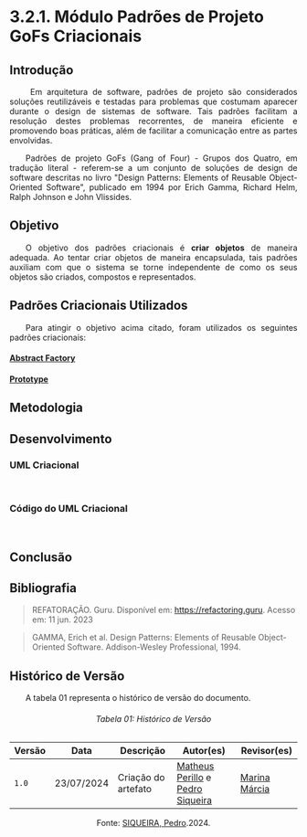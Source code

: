 # **3.2.1. Módulo Padrões de Projeto GoFs Criacionais**

## **Introdução**

<p align="justify">
&emsp;&emsp; Em arquitetura de software, padrões de projeto são considerados soluções reutilizáveis e testadas para problemas que costumam aparecer durante o design de sistemas de software. Tais padrões facilitam a resolução destes problemas recorrentes, de maneira eficiente e promovendo boas práticas, além de facilitar a comunicação entre as partes envolvidas.
</p>
<p align="justify">
&emsp;&emsp;Padrões de projeto GoFs (Gang of Four) - Grupos dos Quatro, em tradução literal - referem-se a um conjunto de soluções de design de software descritas no livro "Design Patterns: Elements of Reusable Object-Oriented Software", publicado em 1994 por Erich Gamma, Richard Helm, Ralph Johnson e John Vlissides.
</p>

## **Objetivo**
<p align="justify">
&emsp;&emsp;O objetivo dos padrões criacionais é <b>criar objetos</b> de maneira adequada. Ao tentar criar objetos de maneira encapsulada, tais padrões auxiliam com que o sistema se torne independente de como os seus objetos são criados, compostos e representados.
</p>

## **Padrões Criacionais Utilizados**
<p align="justify">
&emsp;&emsp;Para atingir o objetivo acima citado, foram utilizados os seguintes padrões criacionais: 
</p>

#### [Abstract Factory](./criacionalAbstractFactory.md)
#### [Prototype](./criacionalPrototype.md)

## **Metodologia** 

## **Desenvolvimento**

### **UML Criacional**

<p align="justify">
&emsp;&emsp;
</p>

### **Código do UML Criacional**

<p align="justify">
&emsp;&emsp;
</p>

## **Conclusão** 

## **Bibliografia**

> REFATORAÇÃO. Guru. Disponível em: https://refactoring.guru. Acesso em: 11 jun. 2023

> GAMMA, Erich et al. Design Patterns: Elements of Reusable Object-Oriented Software. Addison-Wesley Professional, 1994.

## **Histórico de Versão**
<p align="justify">
&emsp;&emsp;A tabela 01 representa o histórico de versão do documento.
</p>

<h6 align="center">Tabela 01: Histórico de Versão</h6>
<div align="center">

| Versão | Data       | Descrição            | Autor(es)                                           | Revisor(es) |
| ------ | ---------- | -------------------- | --------------------------------------------------- | ----------- |
| `1.0`  | 23/07/2024 | Criação do artefato | [Matheus Perillo](https://github.com/MatheusPerillo) e [Pedro Siqueira](https://github.com/PedroSiq) |     [Marina Márcia](https://github.com/The-Boss-Nina)    |

Fonte: <a href="https://github.com/PedroSiq">SIQUEIRA, Pedro</a>.2024.</p>